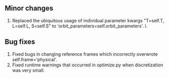 Minor changes
-------------
1. Replaced the ubiquitous usage of individual parameter kwargs "T=self.T, L=self.L, S=self.S" to
'orbit_parameters=self.orbit_parameters'. l.

Bug fixes
---------
1. Fixed bugs in changing reference frames which incorrectly overwrote self.frame='physical'. 
3. Fixed runtime warnings that occurred in optimize.py when discretization was very small.